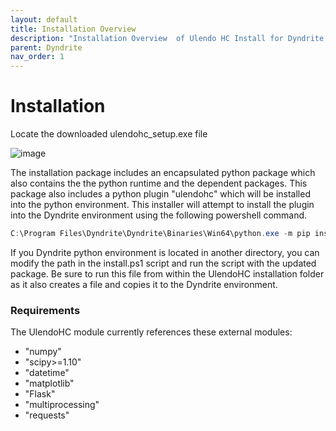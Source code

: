 ```yaml
---
layout: default
title: Installation Overview 
description: "Installation Overview  of Ulendo HC Install for Dyndrite LPBF Pro."
parent: Dyndrite
nav_order: 1
---
```


# Installation
Locate the downloaded ulendohc_setup.exe file



![image](https://github.com/S2AUlendo/HeatCompensation-Docs/assets/1342555/eb9c711c-8976-455a-b89b-eba7b50fdf97)

The installation package includes an encapsulated python package which also contains the the python runtime and the dependent packages. 
This package also includes a python plugin "ulendohc" which will be installed into the python environment. 
This installer will attempt to install the plugin into the Dyndrite environment using the following powershell command.

```powershell
C:\Program Files\Dyndrite\Dyndrite\Binaries\Win64\python.exe -m pip install . 
```
If you Dyndrite python environment is located in another directory, you can modify the path in the install.ps1 script and run the script with the updated package. Be sure to run this file from within the UlendoHC installation folder as it also creates a file and copies it to the Dyndrite environment.

### Requirements
The UlendoHC module currently references these external modules:
 - "numpy"   
 - "scipy>=1.10" 
 - "datetime"
 - "matplotlib"
 - "Flask"
 - "multiprocessing"
 - "requests"


